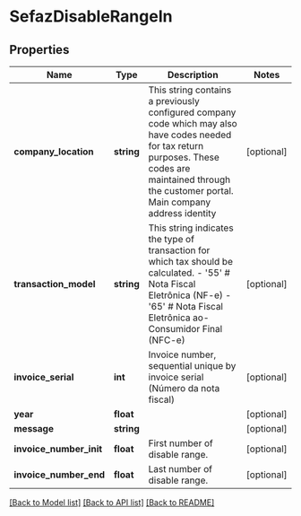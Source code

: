# SefazDisableRangeIn

## Properties
Name | Type | Description | Notes
------------ | ------------- | ------------- | -------------
**company_location** | **string** | This string contains a previously configured company code which may also have codes needed for tax return purposes. These codes are maintained through the customer portal. Main company address identity | [optional] 
**transaction_model** | **string** | This string indicates the type of transaction for which tax should be calculated. - &#39;55&#39; # Nota Fiscal Eletrônica (NF-e) - &#39;65&#39; # Nota Fiscal Eletrônica ao-Consumidor Final (NFC-e) | [optional] 
**invoice_serial** | **int** | Invoice number, sequential unique by invoice serial (Número da nota fiscal) | [optional] 
**year** | **float** |  | [optional] 
**message** | **string** |  | [optional] 
**invoice_number_init** | **float** | First number of disable range. | [optional] 
**invoice_number_end** | **float** | Last number of disable range. | [optional] 

[[Back to Model list]](../README.md#documentation-for-models) [[Back to API list]](../README.md#documentation-for-api-endpoints) [[Back to README]](../README.md)


